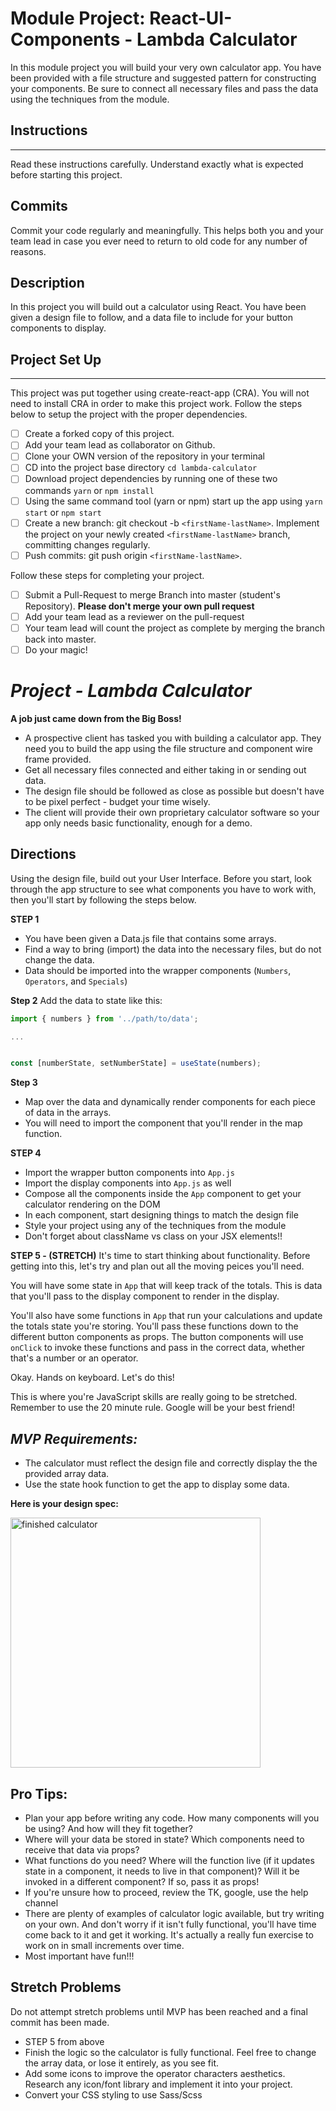 # Module Project: React-UI-Components - Lambda Calculator

In this module project you will build your very own calculator app. You have been provided with a file structure and suggested pattern for constructing your components. Be sure to connect all necessary files and pass the data using the techniques from the module.

## Instructions

---

Read these instructions carefully. Understand exactly what is expected before starting this project.

## Commits

Commit your code regularly and meaningfully. This helps both you and your team lead in case you ever need to return to old code for any number of reasons.

## Description

In this project you will build out a calculator using React. You have been given a design file to follow, and a data file to include for your button components to display.

## Project Set Up

---

This project was put together using create-react-app (CRA). You will not need to install CRA in order to make this project work. Follow the steps below to setup the project with the proper dependencies.

-   [ ] Create a forked copy of this project.
-   [ ] Add your team lead as collaborator on Github.
-   [ ] Clone your OWN version of the repository in your terminal
-   [ ] CD into the project base directory `cd lambda-calculator`
-   [ ] Download project dependencies by running one of these two commands `yarn` or `npm install`
-   [ ] Using the same command tool (yarn or npm) start up the app using `yarn start` or `npm start`
-   [ ] Create a new branch: git checkout -b `<firstName-lastName>`.
        Implement the project on your newly created `<firstName-lastName>` branch, committing changes regularly.
-   [ ] Push commits: git push origin `<firstName-lastName>`.

Follow these steps for completing your project.

-   [ ] Submit a Pull-Request to merge Branch into master (student's Repository). **Please don't merge your own pull request**
-   [ ] Add your team lead as a reviewer on the pull-request
-   [ ] Your team lead will count the project as complete by merging the branch back into master.
-   [ ] Do your magic!

# _Project - Lambda Calculator_

**A job just came down from the Big Boss!**

-   A prospective client has tasked you with building a calculator app. They need you to build the app using the file structure and component wire frame provided.
-   Get all necessary files connected and either taking in or sending out data.
-   The design file should be followed as close as possible but doesn't have to be pixel perfect - budget your time wisely.
-   The client will provide their own proprietary calculator software so your app only needs basic functionality, enough for a demo.

## Directions

Using the design file, build out your User Interface. Before you start, look through the app structure to see what components you have to work with, then you'll start by following the steps below.

**STEP 1**

-   You have been given a Data.js file that contains some arrays.
-   Find a way to bring (import) the data into the necessary files, but do not change the data.
-   Data should be imported into the wrapper components (`Numbers`, `Operators`, and `Specials`)

**Step 2**
Add the data to state like this:

```js
import { numbers } from '../path/to/data';

...


const [numberState, setNumberState] = useState(numbers);
```

**Step 3**

-   Map over the data and dynamically render components for each piece of data in the arrays.
-   You will need to import the component that you'll render in the map function.

**STEP 4**

-   Import the wrapper button components into `App.js`
-   Import the display components into `App.js` as well
-   Compose all the components inside the `App` component to get your calculator rendering on the DOM
-   In each component, start designing things to match the design file
-   Style your project using any of the techniques from the module
-   Don't forget about className vs class on your JSX elements!!

**STEP 5 - (STRETCH)**
It's time to start thinking about functionality. Before getting into this, let's try and plan out all the moving peices you'll need.

You will have some state in `App` that will keep track of the totals. This is data that you'll pass to the display component to render in the display.

You'll also have some functions in `App` that run your calculations and update the totals state you're storing. You'll pass these functions down to the different button components as props. The button components will use `onClick` to invoke these functions and pass in the correct data, whether that's a number or an operator.

Okay. Hands on keyboard. Let's do this!

This is where you're JavaScript skills are really going to be stretched. Remember to use the 20 minute rule. Google will be your best friend!

## _MVP Requirements:_

-   The calculator must reflect the design file and correctly display the the provided array data.
-   Use the state hook function to get the app to display some data.

**Here is your design spec:**

<img src="https://tk-assets.lambdaschool.com/67a0a891-ba8c-429e-8d33-bc9e5b9f4e7c_ScreenShot2019-07-02at5.16.56PM.png" alt="finished calculator" width="400px" />

## Pro Tips:

-   Plan your app before writing any code. How many components will you be using? And how will they fit together?
-   Where will your data be stored in state? Which components need to receive that data via props?
-   What functions do you need? Where will the function live (if it updates state in a component, it needs to live in that component)? Will it be invoked in a different component? If so, pass it as props!
-   If you're unsure how to proceed, review the TK, google, use the help channel
-   There are plenty of examples of calculator logic available, but try writing on your own. And don't worry if it isn't fully functional, you'll have time come back to it and get it working. It's actually a really fun exercise to work on in small increments over time.
-   Most important have fun!!!

## Stretch Problems

Do not attempt stretch problems until MVP has been reached and a final commit has been made.

-   STEP 5 from above
-   Finish the logic so the calculator is fully functional. Feel free to change the array data, or lose it entirely, as you see fit.
-   Add some icons to improve the operator characters aesthetics. Research any icon/font library and implement it into your project.
-   Convert your CSS styling to use Sass/Scss
